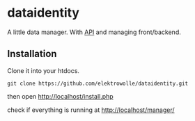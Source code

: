 dataidentity
============

A little data manager. With [API](https://github.com/elektrowolle/dataidentity/wiki/API) and managing front/backend.

## Installation

Clone it into your htdocs.

```
git clone https://github.com/elektrowolle/dataidentity.git
```

then open [http://localhost/install.php](http://localhost/install.php)

check if everything is running at [http://localhost/manager/](http://localhost/manager/)
